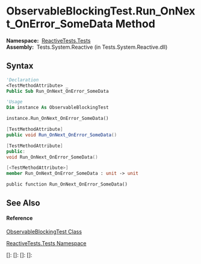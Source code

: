 # ObservableBlockingTest.Run\_OnNext\_OnError\_SomeData Method

**Namespace:**  [ReactiveTests.Tests](ReactiveTests.Tests\ReactiveTests.Tests.md)  
**Assembly:**  Tests.System.Reactive (in Tests.System.Reactive.dll)

## Syntax

```vb
'Declaration
<TestMethodAttribute> _
Public Sub Run_OnNext_OnError_SomeData
```

```vb
'Usage
Dim instance As ObservableBlockingTest

instance.Run_OnNext_OnError_SomeData()
```

```csharp
[TestMethodAttribute]
public void Run_OnNext_OnError_SomeData()
```

```c++
[TestMethodAttribute]
public:
void Run_OnNext_OnError_SomeData()
```

```fsharp
[<TestMethodAttribute>]
member Run_OnNext_OnError_SomeData : unit -> unit 
```

```jscript
public function Run_OnNext_OnError_SomeData()
```

## See Also

#### Reference

[ObservableBlockingTest Class](ObservableBlockingTest\ObservableBlockingTest.md)

[ReactiveTests.Tests Namespace](ReactiveTests.Tests\ReactiveTests.Tests.md)

[]: 
[]: 
[]: 
[]: 